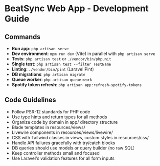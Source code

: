 # BeatSync Web App - Development Guide

## Commands
- **Run app**: `php artisan serve`
- **Dev environment**: `npm run dev` (Vite) in parallel with `php artisan serve`
- **Tests**: `php artisan test` or `./vendor/bin/phpunit`
- **Single test**: `php artisan test --filter TestName`
- **Linting**: `./vendor/bin/pint` (Laravel Pint)
- **DB migrations**: `php artisan migrate`
- **Queue worker**: `php artisan queue:work`
- **Spotify token refresh**: `php artisan app:refresh-spotify-tokens`

## Code Guidelines
- Follow PSR-12 standards for PHP code
- Use type hints and return types for all methods
- Organize code by domain in app/ directory structure
- Blade templates in resources/views/
- Livewire components in resources/views/livewire/
- CSS with Tailwind classes in views, custom styles in resources/css/
- Handle API failures gracefully with try/catch blocks
- DB queries should use models or query builder (no raw SQL)
- Keep controller methods small and focused
- Use Laravel's validation features for all form inputs